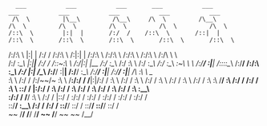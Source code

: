       ___           ___           ___       ___           ___                    ___           ___           ___           ___           ___     
     /\  \         |\__\         /\__\     /\  \         /\__\                  /\  \         /\  \         /\  \         /\  \         /\  \    
    /::\  \        |:|  |       /:/  /    /::\  \       /::|  |                /::\  \       /::\  \       /::\  \       /::\  \       /::\  \   
   /:/\:\  \       |:|  |      /:/  /    /:/\:\  \     /:|:|  |               /:/\:\  \     /:/\:\  \     /:/\:\  \     /:/\:\  \     /:/\ \  \  
  /:/  \:\__\      |:|__|__   /:/  /    /::\~\:\  \   /:/|:|  |__            /:/  \:\__\   /:/  \:\  \   /:/  \:\__\   /:/  \:\__\   _\:\~\ \  \ 
 /:/__/ \:|__|     /::::\__\ /:/__/    /:/\:\ \:\__\ /:/ |:| /\__\          /:/__/ \:|__| /:/__/ \:\__\ /:/__/ \:|__| /:/__/ \:|__| /\ \:\ \ \__\
 \:\  \ /:/  /    /:/~~/~    \:\  \    \/__\:\/:/  / \/__|:|/:/  /          \:\  \ /:/  / \:\  \ /:/  / \:\  \ /:/  / \:\  \ /:/  / \:\ \:\ \/__/
  \:\  /:/  /    /:/  /       \:\  \        \::/  /      |:/:/  /            \:\  /:/  /   \:\  /:/  /   \:\  /:/  /   \:\  /:/  /   \:\ \:\__\  
   \:\/:/  /     \/__/         \:\  \       /:/  /       |::/  /              \:\/:/  /     \:\/:/  /     \:\/:/  /     \:\/:/  /     \:\/:/  /  
    \::/__/                     \:\__\     /:/  /        /:/  /                \::/__/       \::/  /       \::/__/       \::/__/       \::/  /   
     ~~                          \/__/     \/__/         \/__/                  ~~            \/__/         ~~            ~~            \/__/    
